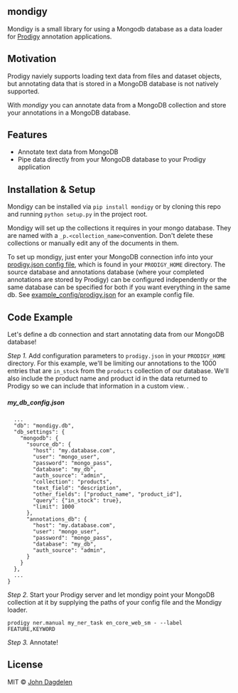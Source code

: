 ## mondigy

Mondigy is a small library for using a Mongodb database as a data loader 
for [Prodigy](https://prodi.gy) annotation applications.

## Motivation
Prodigy naviely supports loading text data from files and dataset objects, 
but annotating data that is stored in a MongoDB database is not natively 
supported. 

With *mondigy* you can annotate data from a MongoDB collection 
and store your annotations in a MongoDB database.

## Features
* Annotate text data from MongoDB
* Pipe data directly from your MongoDB database to your Prodigy application


## Installation & Setup

Mondigy can be installed via `pip install mondigy` or by cloning this repo and 
running `python setup.py` in the project root.

Mondigy will set up the collections it requires in your mongo database. They are 
named with a `_p.<collection_name>`convention. Don't delete these collections or 
manually edit any of the documents in them.

To set up mondigy, just enter your MongoDB connection info into your 
[prodigy.json config file](https://prodi.gy/docs/install#config),
which is found in your `PRODIGY_HOME` directory. The source database and annotations 
database (where your completed annotations are stored by Prodigy) can be configured 
independently or the same database can be specified for both if you want everything
in the same db. See 
[example_config/prodigy.json](https://github.com/jdagdelen/mondigy/example_config/prodigy.json)
for an example config file.

## Code Example
Let's define a db connection and start annotating data from our MongoDB database!

*Step 1.* Add configuration parameters to `prodigy.json` in your `PRODIGY_HOME` directory. For this example, 
we'll be limiting our annotations to the 1000 entries that are `in_stock` from the `products` collection 
of our database. We'll also include the product name and product id in the data returned to Prodigy 
so we can include that information in a custom view. .

##### my_db_config.json
```
  ...
  "db": "mondigy.db",
  "db_settings": {
    "mongodb": {
      "source_db": {
        "host": "my.database.com",
        "user": "mongo_user",
        "password": "mongo_pass",
        "database": "my_db",
        "auth_source": "admin",
        "collection": "products",
        "text_field": "description",
        "other_fields": ["product_name", "product_id"],
        "query": {"in_stock": true},
        "limit": 1000
      },
      "annotations_db": {
        "host": "my.database.com",
        "user": "mongo_user",
        "password": "mongo_pass",
        "database": "my_db",
        "auth_source": "admin",
      }
    }
  },
  ...
}
```

*Step 2.* Start your Prodigy server and let mondigy point your MongoDB collection at it by 
supplying the paths of your config file and the Mondigy loader.

```prodigy ner.manual my_ner_task en_core_web_sm - --label FEATURE,KEYWORD```


*Step 3.* Annotate! 

## License

MIT © [John Dagdelen](jdagdelen.github.io)